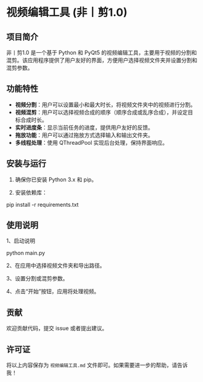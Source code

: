 # 视频编辑工具 (非丨剪1.0)

## 项目简介
非丨剪1.0 是一个基于 Python 和 PyQt5 的视频编辑工具，主要用于视频的分割和混剪。该应用程序提供了用户友好的界面，方便用户选择视频文件夹并设置分割和混剪参数。

## 功能特性
- **视频分割**：用户可以设置最小和最大时长，将视频文件夹中的视频进行分割。
- **视频混剪**：用户可以选择视频合成的顺序（顺序合成或乱序合成），并设定目标合成时长。
- **实时进度条**：显示当前任务的进度，提供用户友好的反馈。
- **拖放功能**：用户可以通过拖放方式选择输入和输出文件夹。
- **多线程处理**：使用 QThreadPool 实现后台处理，保持界面响应。

## 安装与运行

1. 确保你已安装 Python 3.x 和 pip。

2. 安装依赖库：

pip install -r requirements.txt


## 使用说明

1、启动说明

python main.py

2、在应用中选择视频文件夹和导出路径。

3、设置分割或混剪参数。

4、点击“开始”按钮，应用将处理视频。

## 贡献

欢迎贡献代码，提交 issue 或者提出建议。

## 许可证


将以上内容保存为 `视频编辑工具.md` 文件即可。如果需要进一步的帮助，请告诉我！

